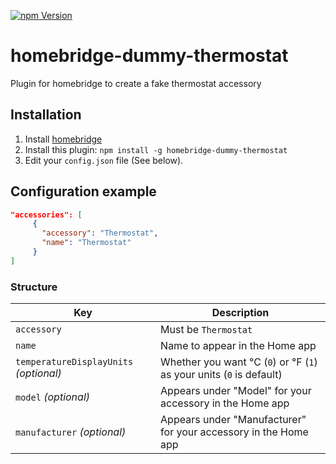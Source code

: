 [![npm Version](https://badgen.net/npm/v/homebridge-dummy-thermostat)](https://www.npmjs.com/package/homebridge-dummy-thermostat)

# homebridge-dummy-thermostat
Plugin for homebridge to create a fake thermostat accessory
## Installation

1. Install [homebridge](https://github.com/nfarina/homebridge#installation-details)
2. Install this plugin: `npm install -g homebridge-dummy-thermostat`
3. Edit your `config.json` file (See below).

## Configuration example

```json
"accessories": [
     {
       "accessory": "Thermostat",
       "name": "Thermostat"
     }
]
```

### Structure

| Key | Description |
| --- | --- |
| `accessory` | Must be `Thermostat` |
| `name` | Name to appear in the Home app |
| `temperatureDisplayUnits` _(optional)_ | Whether you want °C (`0`) or °F (`1`) as your units (`0` is default) |
| `model` _(optional)_ | Appears under "Model" for your accessory in the Home app |
| `manufacturer` _(optional)_ | Appears under "Manufacturer" for your accessory in the Home app |

